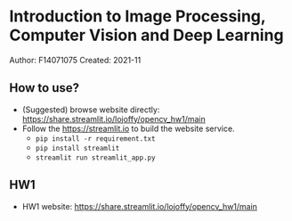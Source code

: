 # Introduction to Image Processing, Computer Vision and Deep Learning
Author: F14071075
Created: 2021-11

## How to use?
- (Suggested) browse website directly: https://share.streamlit.io/lojoffy/opencv_hw1/main
- Follow the https://streamlit.io to build the website service.
  - `pip install -r requirement.txt`
  - `pip install streamlit`
  - `streamlit run streamlit_app.py`

## HW1
- HW1 website: https://share.streamlit.io/lojoffy/opencv_hw1/main
